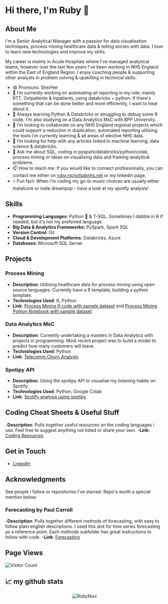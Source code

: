 <!--
**RubyNixx/RubyNixx** is a ✨ _special_ ✨ repository because its `README.md` (this file) appears on your GitHub profile.
-->
# Hi there, I'm Ruby 👋

## About Me

I'm a Senior Analytical Manager with a passion for data visualisation techniques, process mining healthcare data & telling stories with data. I love to learn new technologies and improve my skills.

My career is mainly in Acute Hospitals where I've managed analytical teams, however over the last few years I've been working in NHS England within the East of England Region. I enjoy coaching people & supporting other analysts in problem solving & upskilling in technical skills.

- 😄 Pronouns: She/Her
- 🔭 I’m currently working on automating all reporting in my role; mainly RTT, Outpatients & Inpatients, using databricks + python. If there's something that can be done better and more efficiently, I want to hear about it.
- 🌱 Always learning Python & Databricks or struggling to debug some R code. I'm also studying on a Data Analytics MsC with BPP University.
- 👯 I’m looking to collaborate on any NHS England regional projects which could support a reduction in duplication, automated reporting utilising the tools i'm currently learning & all areas of elective NHS data.
- 🤔 I’m looking for help with any articles linked to machine learning, data science & databricks.
- 💬 Ask me about SQL, coding in pyspark/databricks/python/colab, process mining or ideas on visualising data and framing analytical problems.
- 📫 How to reach me: If you would like to connect professionally, you can contact me either on ruby.nicholls@nhs.net or my linkedin page.
- ⚡ Fun fact: When i'm coding my go-to music choices are usually either metalcore or indie dreampop - have a look at my spotify analysis!

## Skills

- **Programming Languages**: Python :snake: & T-SQL. Sometimes I dabble in R if needed, but it's not my preferred language.
- **Big Data & Analytics Frameworks:** PySpark, Spark SQL
- **Version Control**: Git
- **Cloud & Development Platforms:** Databricks, Azure
- **Databases**: Microsoft SQL Server

## Projects

### Process Mining
- **Description**: Utilising healthcare data for process mining using open source languages. Currently have a R template, building a python template.
- **Technologies Used**: R, Python
- **Link**: [Process Mining R code with sample dataset](https://github.com/RubyNixx/Process_Mining_R_Healthcare) and [Process Mining Python Notebook with sample dataset](https://github.com/RubyNixx/Process_Mining_Python_Healthcare)

### Data Analytics MsC
- **Description**: Currently undertaking a masters in Data Analytics with projects in programming. Most recent project was to build a model to predict how many customers will leave.
- **Technologies Used**: Python
- **Link**: [Telecomm Churn Analysis](https://github.com/RubyNixx/BPP_Telecomm_Churn)

### Spotipy API
- **Description**: Using the spotipy API to visualise my listening habits on Spotify.
- **Technologies Used**: Python, Google Colab
- **Link**: [Spotify analysis using spotipy](https://github.com/RubyNixx/spotify_analysis_using_spotipy)

## Coding Cheat Sheets & Useful Stuff
-**Description**: Pulls together useful resources on the coding languages i use. Feel free to suggest anything not listed or share your own.
-**Link**: [Coding Resources](https://github.com/RubyNixx/coding_resources)

## Get in Touch

- [LinkedIn](https://www.linkedin.com/in/rubynix/)

## Acknowledgments

See people I follow or repositories I've starred. Repo's worth a special mention below:

### Forecasting by Paul Carroll
-**Description**: Pulls together different methods of forecasting, with easy to follow plain english descriptions. I used this alot for time series forecasting as a reference point. Each methods subfolder has great instructions to follow with code.
-**Link**: [Forecasting](https://github.com/pauldcarroll/Forecasting.git)

## Page Views

![Visitor Count](https://profile-counter.glitch.me/{RubyNixx}/count.svg)

## 📈 my github stats

<p align="center"> <img src="https://github-readme-stats.vercel.app/api?username=RubyNixx&show_icons=true&theme=gotham" alt="RubyNixx" />
